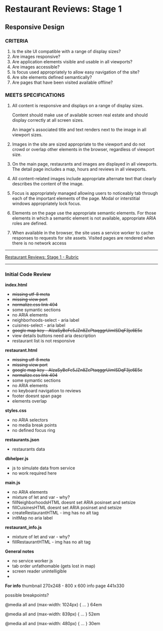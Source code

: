 # Restaurant Reviews: Stage 1

## Responsive Design

### CRITERIA

1. Is the site UI compatible with a range of display sizes?
2. Are images responsive?
3. Are application elements visible and usable in all viewports?
4. Are images accessible?
5. Is focus used appropriately to allow easy navigation of the site?
6. Are site elements defined semantically?
7. Are pages that have been visited available offline?

### MEETS SPECIFICATIONS

1. All content is responsive and displays on a range of display sizes.

    Content should make use of available screen real estate and should display correctly at all screen sizes.

    An image's associated title and text renders next to the image in all viewport sizes.

2. Images in the site are sized appropriate to the viewport and do not crowd or overlap other elements in the browser, regardless of viewport size.

3. On the main page, restaurants and images are displayed in all viewports. The detail page includes a map, hours and reviews in all viewports.

4. All content-related images include appropriate alternate text that clearly describes the content of the image.

5. Focus is appropriately managed allowing users to noticeably tab through each of the important elements of the page. Modal or interstitial windows appropriately lock focus.

6. Elements on the page use the appropriate semantic elements. For those elements in which a semantic element is not available, appropriate ARIA roles are defined.

7. When available in the browser, the site uses a service worker to cache responses to requests for site assets. Visited pages are rendered when there is no network access

---

[Restaurant Reviews: Stage 1 - Rubric](https://review.udacity.com/#!/rubrics/1090/view)

---

### Initial Code Review

**index.html**

* ~~missing utf-8 meta~~
* ~~missing view port~~
* ~~normalize.css link 404~~
* some symantic sections
* no ARIA elements
* neighborhoods-select - aria label
* cuisines-select - aria label
* ~~google map key - AIzaSyBeFc5JZn8ZcPtaqggrUimISDqF3jc6E5c~~
* view details buttons need aria description
* restaurant list is not responsive

**restaurant.html**

* ~~missing utf-8 meta~~ 
* ~~missing view port~~
* ~~google map key - AIzaSyBeFc5JZn8ZcPtaqggrUimISDqF3jc6E5c~~
* ~~normalize.css link 404~~
* some symantic sections
* no ARIA elements
* no keyboard navigation to reviews
* footer doesnt span page
* elements overlap

 
**styles.css**

* no ARIA selectors 
* no media break points
* no defined focus ring


**restaurants.json**

* restaurants data

**dbhelper.js**

* js to simulate data from service
* no work required here

**main.js**

* no ARIA elements
* mixture of let and var - why?
* fillNeighborhoodsHTML doesnt set ARIA posinset and setsize
* fillCuisinesHTML doesnt set ARIA posinset and setsize
* createRestaurantHTML - img has no alt tag
* initMap no aria label


**restaurant_info.js**

* mixture of let and var - why?
* fillRestaurantHTML - img has no alt tag

**General notes**

* no service worker js
* tab order unfathomable (gets lost in map)
* screen reader unintelligible
* 

**For info**
thumbnail 270x248 - 800 x 600
info page 441x330

possible breakpoints?

@media all and (max-width: 1024px) { ... } 64em

@media all and (max-width: 839px) { ... } 52em

@media all and (max-width: 480px) { ... } 30em